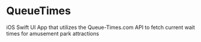 # QueueTimes

iOS Swift UI App that utilizes the Queue-Times.com API to fetch current wait times for amusement park attractions
